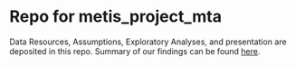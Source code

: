 # Repo for metis_project_mta

Data Resources, Assumptions, Exploratory Analyses, and presentation are deposited in this repo.
Summary of our findings can be found [here](https://github.com/hengrumay/metis_project_mta/blob/master/docs/Team5_mta_turnstile_presentation_v5.pdf).

